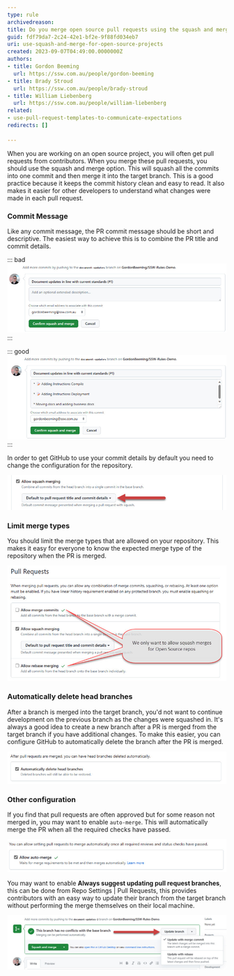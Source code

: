```yaml
---
type: rule
archivedreason: 
title: Do you merge open source pull requests using the squash and merge option?
guid: fdf79da7-2c24-42e1-bf2e-9f88fd034eb7
uri: use-squash-and-merge-for-open-source-projects
created: 2023-09-07T04:49:00.0000000Z
authors:
- title: Gordon Beeming
  url: https://ssw.com.au/people/gordon-beeming
- title: Brady Stroud
  url: https://ssw.com.au/people/brady-stroud
- title: William Liebenberg
  url: https://ssw.com.au/people/william-liebenberg
related: 
- use-pull-request-templates-to-communicate-expectations
redirects: []

---
```


When you are working on an open source project, you will often get pull requests from contributors. When you merge these pull requests, you should use the squash and merge option. This will squash all the commits into one commit and then merge it into the target branch. This is a good practice because it keeps the commit history clean and easy to read. It also makes it easier for other developers to understand what changes were made in each pull request.

<!--endintro-->

### Commit Message

Like any commit message, the PR commit message should be short and descriptive. The easiest way to achieve this is to combine the PR title and commit details.

::: bad  
![Figure: Bad example - This merge will be missing important information from the commit message](/rules/merge-open-source-pull-requests-using-the-squash-and-merge-option/confirm-squash-and-merge-with-no-details.jpg)  
:::

::: good  
![Figure: Good example - This merge will include all the commit messages as part of the PR commit message](/rules/merge-open-source-pull-requests-using-the-squash-and-merge-option/confirm-squash-and-merge.jpg)  
:::

In order to get GitHub to use your commit details by default you need to change the configuration for the repository. 

![Figure: Repo Settings | Pull Requests | Allow squash merging, and change the value to **Default to pull request title and commit details**](/rules/merge-open-source-pull-requests-using-the-squash-and-merge-option/squash-merge-settings.jpg)  

### Limit merge types

You should limit the merge types that are allowed on your repository. This makes it easy for everyone to know the expected merge type of the repository when the PR is merged.

![Figure: Repo Settings | Pull Requests, Remove **Allow merge commits** and **Allow rebase merging** to force all PRs to be squash merged](/rules/merge-open-source-pull-requests-using-the-squash-and-merge-option/limit-merge-types.jpg)  


### Automatically delete head branches

After a branch is merged into the target branch, you'd not want to continue development on the previous branch as the changes were squashed in. It's always a good idea to create a new branch after a PR is merged from the target branch if you have additional changes. To make this easier, you can configure GitHub to automatically delete the branch after the PR is merged.

![Figure: Repo Settings | Pull Requests, Enable **Automatically delete head branches** to avoid stale branches](/rules/merge-open-source-pull-requests-using-the-squash-and-merge-option/automatically-delete-head-branches.jpg)  


### Other configuration

If you find that pull requests are often approved but for some reason not merged in, you may want to enable `auto-merge`. This will automatically merge the PR when all the required checks have passed.

![Figure: Repo Settings | Pull Requests, Enable **Allow auto-merge**](/rules/merge-open-source-pull-requests-using-the-squash-and-merge-option/auto-merge.jpg)  

You may want to enable **Always suggest updating pull request branches**, this can be done from Repo Settings | Pull Requests, this provides contributors with an easy way to update their branch from the target branch without performing the merge themselves on their local machine. 

![Figure: Providing contributors with an easy mechanism to update their branch helps reduce conflicts if they need to make more changes](/rules/merge-open-source-pull-requests-using-the-squash-and-merge-option/update-branch.jpg)  


